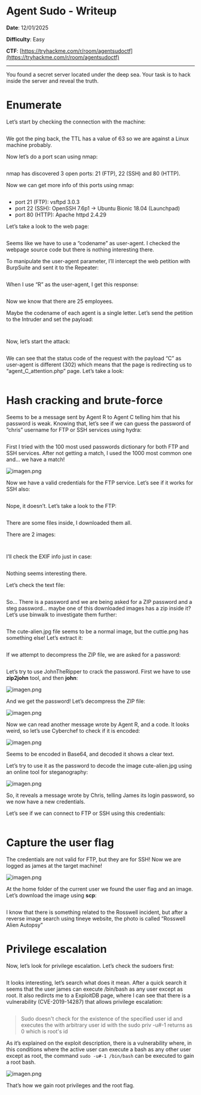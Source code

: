 # Agent Sudo - Writeup

**Date**: 12/01/2025

**Difficulty**: Easy

**CTF**: [https://tryhackme.com/r/room/agentsudoctf](https://tryhackme.com/r/room/agentsudoctf)

---

You found a secret server located under the deep sea. Your task is to hack inside the server and reveal the truth. 

# Enumerate

Let’s start by checking the connection with the machine:

<figure><img src="../../.gitbook/assets/agentsudo0.png" alt=""><figcaption></figcaption></figure>

We got the ping back, the TTL has a value of 63 so we are against a Linux machine probably.

Now let’s do a port scan using nmap:

<figure><img src="../../.gitbook/assets/agentsudo2.png" alt=""><figcaption></figcaption></figure>

nmap has discovered 3 open ports: 21 (FTP), 22 (SSH) and 80 (HTTP).

Now we can get more info of this ports using nmap:

<figure><img src="../../.gitbook/assets/agentsudo3.png" alt=""><figcaption></figcaption></figure>

- port 21 (FTP): vsftpd 3.0.3
- port 22 (SSH): OpenSSH 7.6p1 → Ubuntu Bionic 18.04 (Launchpad)
- port 80 (HTTP): Apache httpd 2.4.29

Let’s take a look to the web page:

<figure><img src="../../.gitbook/assets/agentsudo4.png" alt=""><figcaption></figcaption></figure>

Seems like we have to use a “codename” as user-agent. I checked the webpage source code but there is nothing interesting there.

To manipulate the user-agent parameter, I’ll intercept the web petition with BurpSuite and sent it to the Repeater:

<figure><img src="../../.gitbook/assets/agentsudo5.png" alt=""><figcaption></figcaption></figure>

When I use “R” as the user-agent, I get this response:

<figure><img src="../../.gitbook/assets/agentsudo6.png" alt=""><figcaption></figcaption></figure>

Now we know that there are 25 employees.

Maybe the codename of each agent is a single letter. Let’s send the petition to the Intruder and set the payload:

<figure><img src="../../.gitbook/assets/agentsudo7.png" alt=""><figcaption></figcaption></figure>

<figure><img src="../../.gitbook/assets/agentsudo8.png" alt=""><figcaption></figcaption></figure>

Now, let’s start the attack:

<figure><img src="../../.gitbook/assets/agentsudo9.png" alt=""><figcaption></figcaption></figure>

We can see that the status code of the request with the payload “C” as user-agent is different (302) which means that the page is redirecting us to “agent_C_attention.php” page. Let’s take a look:

<figure><img src="../../.gitbook/assets/agentsudo10.png" alt=""><figcaption></figcaption></figure>

# Hash cracking and brute-force

Seems to be a message sent by Agent R to Agent C telling him that his password is weak. Knowing that, let’s see if we can guess the password of “chris” username for FTP or SSH services using hydra:

<figure><img src="../../.gitbook/assets/agentsudo11.png" alt=""><figcaption></figcaption></figure>

First I tried with the 100 most used passwords dictionary for both FTP and SSH services. After not getting a match, I used the 1000 most common one and… we have a match!

![imagen.png](imagen.png)

Now we have a valid credentials for the FTP service. Let’s see if it works for SSH also:

<figure><img src="../../.gitbook/assets/agentsudo12.png" alt=""><figcaption></figcaption></figure>

Nope, it doesn’t. Let’s take a look to the FTP:

<figure><img src="../../.gitbook/assets/agentsudo13.png" alt=""><figcaption></figcaption></figure>

There are some files inside, I downloaded them all.

There are 2 images:

<figure><img src="../../.gitbook/assets/agentsudo14.png" alt=""><figcaption></figcaption></figure>

<figure><img src="../../.gitbook/assets/agentsudo15.png" alt=""><figcaption></figcaption></figure>

I’ll check the EXIF info just in case:

<figure><img src="../../.gitbook/assets/agentsudo16.png" alt=""><figcaption></figcaption></figure>

Nothing seems interesting there.

Let’s check the text file:

<figure><img src="../../.gitbook/assets/agentsudo17.png" alt=""><figcaption></figcaption></figure>

So… There is a password and we are being asked for a ZIP password and a steg password… maybe one of this downloaded images has a zip inside it? Let’s use binwalk to investigate them further:

<figure><img src="../../.gitbook/assets/agentsudo18.png" alt=""><figcaption></figcaption></figure>

The cute-alien.jpg file seems to be a normal image, but the cuttie.png has something else! Let’s extract it:

<figure><img src="../../.gitbook/assets/agentsudo19.png" alt=""><figcaption></figcaption></figure>

If we attempt to decompress the ZIP file, we are asked for a password:

<figure><img src="../../.gitbook/assets/agentsudo20.png" alt=""><figcaption></figcaption></figure>

Let’s try to use JohnTheRipper to crack the password. First we have to use **zip2john** tool, and then **john**:

![imagen.png](imagen%201.png)

 And we get the password! Let’s decompress the ZIP file:

![imagen.png](imagen%202.png)

Now we can read another message wrote by Agent R, and a code. It looks weird, so let’s use Cyberchef to check if it is encoded:

![imagen.png](imagen%203.png)

Seems to be encoded in Base64, and decoded it shows a clear text.

Let’s try to use it as the password to decode the image cute-alien.jpg using an online tool for steganography:

![imagen.png](imagen%204.png)

So, it reveals a message wrote by Chris, telling James its login password, so we now have a new credentials.

Let’s see if we can connect to FTP or SSH using this credentials:

<figure><img src="../../.gitbook/assets/agentsudo21.png" alt=""><figcaption></figcaption></figure>

# Capture the user flag

The credentials are not valid for FTP, but they are for SSH! Now we are logged as james at the target machine!

![imagen.png](imagen%205.png)

At the home folder of the current user we found the user flag and an image. Let’s download the image using **scp**:

<figure><img src="../../.gitbook/assets/agentsudo22.png" alt=""><figcaption></figcaption></figure>

I know that there is something related to the Rosswell incident, but after a reverse image search using tineye website, the photo is called “Rosswell Alien Autopsy”

# Privilege escalation

Now, let’s look for privilege escalation. Let’s check the sudoers first:

<figure><img src="../../.gitbook/assets/agentsudo23.png" alt=""><figcaption></figcaption></figure>

It looks interesting, let’s search what does it mean. After a quick search it seems that the user james can execute /bin/bash as any user except as root. It also redircts me to a ExploitDB page, where I can see that there is a vulnerability (CVE-2019-14287) that allows privilege escalation:  

<figure><img src="../../.gitbook/assets/agentsudo24.png" alt=""><figcaption></figcaption></figure>

> Sudo doesn't check for the existence of the specified user id and executes the with arbitrary user id with the sudo priv
-u#-1 returns as 0 which is root's id
> 

As it’s explained on the exploit description, there is a vulnerability where, in this conditions where the active user can execute a bash as any other user except as root, the command `sudo -u#-1 /bin/bash` can be executed to gain a root bash. 

![imagen.png](imagen%206.png)

That’s how we gain root privileges and the root flag.
